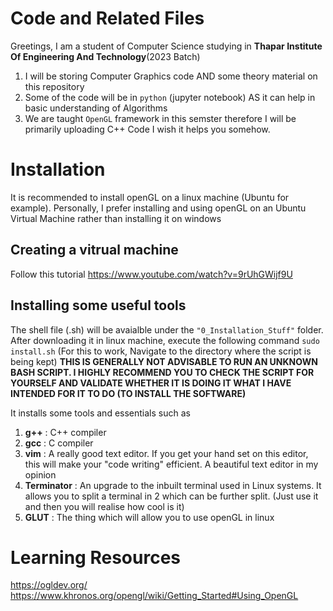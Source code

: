 # Code and Related Files
Greetings, I am a student of Computer Science studying in **Thapar Institute Of Engineering And Technology**(2023 Batch) 
1. I will be storing Computer Graphics code AND some theory material on this repository
2. Some of the code will be in ```python``` (jupyter notebook) AS it can help in basic understanding of Algorithms
3. We are taught ```OpenGL``` framework in this semster therefore I will be primarily uploading C++ Code
I wish it helps you somehow.

# Installation
It is recommended to install openGL on a linux machine (Ubuntu for example). Personally, I prefer installing and using openGL on an Ubuntu Virtual Machine rather than installing it on windows
## Creating a vitrual machine
Follow this tutorial
https://www.youtube.com/watch?v=9rUhGWijf9U

## Installing some useful tools
The shell file (.sh) will be avaialble under the ```"0_Installation_Stuff"``` folder. After downloading it in linux machine, execute the following command ```sudo install.sh``` (For this to work, Navigate to the directory where the script is being kept) **THIS IS GENERALLY NOT ADVISABLE TO RUN AN UNKNOWN BASH SCRIPT. I HIGHLY RECOMMEND YOU TO CHECK THE SCRIPT FOR YOURSELF AND VALIDATE WHETHER IT IS DOING IT WHAT I HAVE INTENDED FOR IT TO DO (TO INSTALL THE SOFTWARE)**  

It installs some tools and essentials such as
1. **g++** : C++ compiler
2. **gcc** : C compiler
3. **vim** : A really good text editor. If you get your hand set on this editor, this will make your "code writing" efficient. A beautiful text editor in my opinion
4. **Terminator** : An upgrade to the inbuilt terminal used in Linux systems. It allows you to split a terminal in 2 which can be further split. (Just use it and then you will realise how cool is it)
5. **GLUT** : The thing which will allow you to use openGL in linux

# Learning Resources
https://ogldev.org/
https://www.khronos.org/opengl/wiki/Getting_Started#Using_OpenGL
